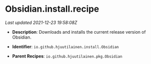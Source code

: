 # Obsidian.install.recipe

_Last updated 2021-12-23 19:58:08Z_

- **Description**: Downloads and installs the current release version of Obsidian.

- **Identifier**: `io.github.hjuutilainen.install.Obsidian`

- **Parent Recipes**: `io.github.hjuutilainen.pkg.Obsidian`